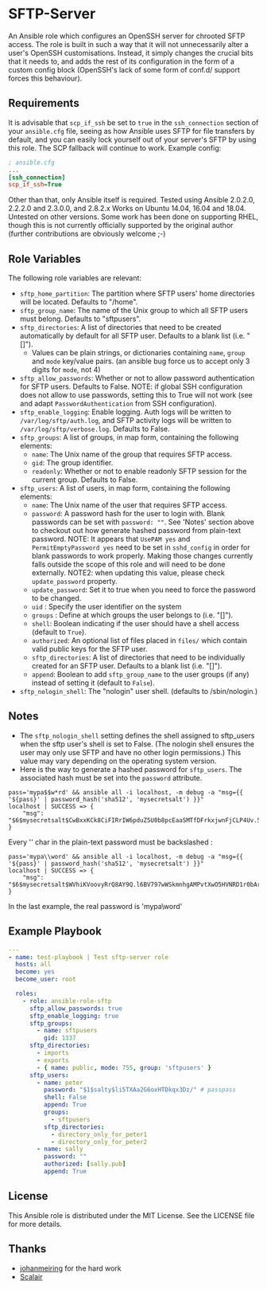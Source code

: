 # SFTP-Server
An Ansible role which configures an OpenSSH server for chrooted SFTP access.  The role is built in such a way that it will not unnecessarily alter a user's OpenSSH customisations.  Instead, it simply changes the crucial bits that it needs to, and adds the rest of its configuration in the form of a custom config block (OpenSSH's lack of some form of conf.d/ support forces this behaviour).

## Requirements
It is advisable that `scp_if_ssh` be set to `true` in the `ssh_connection` section of your `ansible.cfg` file, seeing as how Ansible uses SFTP for file transfers by default, and you can easily lock yourself out of your server's SFTP by using this role.  The SCP fallback will continue to work.  Example config:

```ini
; ansible.cfg
...
[ssh_connection]
scp_if_ssh=True
```

Other than that, only Ansible itself is required.  Tested using Ansible 2.0.2.0, 2.2.2.0 and 2.3.0.0, and 2.8.2.x  Works on Ubuntu 14.04, 16.04 and 18.04. Untested on other versions.  Some work has been done on supporting RHEL, though this is not currently officially supported by the original author (further contributions are obviously welcome ;-)

## Role Variables
The following role variables are relevant:

* `sftp_home_partition`: The partition where SFTP users' home directories will be located.  Defaults to "/home".
* `sftp_group_name`: The name of the Unix group to which all SFTP users must belong.  Defaults to "sftpusers".
* `sftp_directories`: A list of directories that need to be created automatically by default for all SFTP user. Defaults to a blank list (i.e. "[]").
  * Values can be plain strings, or dictionaries containing `name`, `group` and `mode` key/value pairs. (an ansible bug force us to accept only 3 digits for `mode`, not 4)
* `sftp_allow_passwords`: Whether or not to allow password authentication for SFTP users. Defaults to False. NOTE: if global SSH configuration does not allow to use passwords, setting this to True will not work (see and adapt `PasswordAuthentication` from SSH configuration).
* `sftp_enable_logging`: Enable logging. Auth logs will be written to `/var/log/sftp/auth.log`, and SFTP activity logs will be written to `/var/log/sftp/verbose.log`. Defaults to False.
* `sftp_groups`: A list of groups, in map form, containing the following elements:
  * `name`: The Unix name of the group that requires SFTP access.
  * `gid`: The group identifier.
  * `readonly`: Whether or not to enable readonly SFTP session for the current group. Defaults to False.
* `sftp_users`: A list of users, in map form, containing the following elements:
  * `name`: The Unix name of the user that requires SFTP access.
  * `password`: A password hash for the user to login with.  Blank passwords can be set with `password: ""`. See 'Notes' section above to checkout out how generate hashed password from plain-text password. NOTE: It appears that `UsePAM yes` and `PermitEmptyPassword yes` need to be set in `sshd_config` in order for blank passwords to work properly.  Making those changes currently falls outside the scope of this role and will need to be done externally. NOTE2: when updating this value, please check `update_password` property.
  * `update_password`: Set it to true when you need to force the password to be changed.
  * `uid` : Specify the user identifier on the system
  * `groups` : Define at which groups the user belongs to (i.e. "[]").
  * `shell`: Boolean indicating if the user should have a shell access (default to `True`).
  * `authorized`: An optional list of files placed in `files/` which contain valid public keys for the SFTP user.
  * `sftp_directories`: A list of directories that need to be individually created for an SFTP user. Defaults to a blank list (i.e. "[]").
  * `append`: Boolean to add `sftp_group_name` to the user groups (if any) instead of setting it (default to `False`).
* `sftp_nologin_shell`: The "nologin" user shell. (defaults to /sbin/nologin.)

## Notes
* The `sftp_nologin_shell` setting defines the shell assigned to sftp_users when the sftp user's shell is set to False. (The nologin shell ensures the user may only use SFTP and have no other login permissions.) This value may vary depending on the operating system version.
* Here is the way to generate a hashed password for `sftp_users`. The associated hash must be set into the `password` attribute.
```
pass='mypa$$w*rd' && ansible all -i localhost, -m debug -a "msg={{ '${pass}' | password_hash('sha512', 'mysecretsalt') }}"
localhost | SUCCESS => {
    "msg": "$6$mysecretsalt$CwBxxKCk8CiFIRrIW6pduZ5U0b8pcEaaSMTfDFrkxjwnFjCLP4Uv.5QGwnnKxfQpbi4nHcTPW1CY1iBpVQRcE/"
}
```
Every '\' char in the plain-text password must be backslashed :
```
pass='mypa\\word' && ansible all -i localhost, -m debug -a "msg={{ '${pass}' | password_hash('sha512', 'mysecretsalt') }}"
localhost | SUCCESS => {
    "msg": "$6$mysecretsalt$WVhiKVoovyRrQ8AY9Q.l6BV797wWSkmnhgAMPvtXwO5HVNRD1r0bArRYvLnh9Uu0gh0urkeeybdJhoaXpYi270"
}
```
In the last example, the real password is 'mypa\word'

## Example Playbook
```yaml
---
- name: test-playbook | Test sftp-server role
  hosts: all
  become: yes
  become_user: root

  roles:
    - role: ansible-role-sftp
      sftp_allow_passwords: true
      sftp_enable_logging: true
      sftp_groups:
        - name: sftpusers
          gid: 1337
      sftp_directories:
        - imports
        - exports
        - { name: public, mode: 755, group: 'sftpusers' }
      sftp_users:
        - name: peter
          password: "$1$salty$li5TXAa2G6oxHTDkqx3Dz/" # passpass
          shell: False
          append: True
          groups:
            - sftpusers
          sftp_directories:
            - directory_only_for_peter1
            - directory_only_for_peter2
        - name: sally
          password: ""
          authorized: [sally.pub]
          append: True

```

## License
This Ansible role is distributed under the MIT License.  See the LICENSE file for more details.

## Thanks
- [johanmeiring](https://github.com/johanmeiring) for the hard work
- [Scalair](https://scalair.fr)

